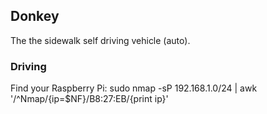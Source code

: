 ## Donkey 
The the sidewalk self driving vehicle (auto). 


### Driving

Find your Raspberry Pi:
   sudo nmap -sP 192.168.1.0/24 | awk '/^Nmap/{ip=$NF}/B8:27:EB/{print ip}'
